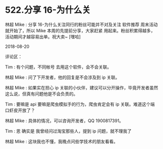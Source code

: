 # 522.分享 16-为什么关

林超 Mike : 分享 16-为什么关注同行的粉丝可能并不对及关注 软件推荐 周末活动就开始了，所以 Mike 本周的先提前分享，大家赶紧 用起来。粉丝积累得越多，活动期间才越容易出单。祝大卖~ [嘿哈]

2018-08-20

评论区：

Tim : 有个问题，不同帐号 去用这个软件，会不会关联。

林超 Mike : 问了下开发者，他的回复是不会涉及到 ip 关联。

林超 Mike : 如果实在担心 ip 关联的小伙伴，建议可以分开操作，毕竟开发者虽然这么说，但真有问题他是不会负责的。

Tim : 要嘛是 api 要嘛是爬虫模拟手的行为，爬虫肯定会有 ip 关联。难道这个端口虾皮开放了？

林超 Mike : 具体的情况，可以咨询开发者，QQ 1900817391。

Tim : 恩 确实是 我曾经问过淘宝那些人，提到 ip 问题，就不理我了

林超 Mike : 这块我也不懂，我晚点问些学技术的朋友看看。